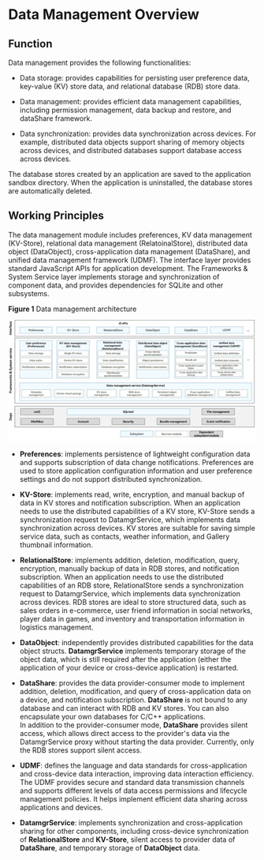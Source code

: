 # Data Management Overview


## Function

Data management provides the following functionalities:

- Data storage: provides capabilities for persisting user preference data, key-value (KV) store data, and relational database (RDB) store data.

- Data management: provides efficient data management capabilities, including permission management, data backup and restore, and dataShare framework.

- Data synchronization: provides data synchronization across devices. For example, distributed data objects support sharing of memory objects across devices, and distributed databases support database access across devices.

The database stores created by an application are saved to the application sandbox directory. When the application is uninstalled, the database stores are automatically deleted.


## Working Principles

The data management module includes preferences, KV data management (KV-Store), relational data management (RelatoinalStore), distributed data object (DataObject), cross-application data management (DataShare), and unified data management framework (UDMF). The interface layer provides standard JavaScript APIs for application development. The Frameworks & System Service layer implements storage and synchronization of component data, and provides dependencies for SQLite and other subsystems.

  **Figure 1** Data management architecture

![dataManagement](figures/dataManagement.jpg)


- **Preferences**: implements persistence of lightweight configuration data and supports subscription of data change notifications. Preferences are used to store application configuration information and user preference settings and do not support distributed synchronization.

- **KV-Store**: implements read, write, encryption, and manual backup of data in KV stores and notification subscription. When an application needs to use the distributed capabilities of a KV store, KV-Store sends a synchronization request to DatamgrService, which implements data synchronization across devices. KV stores are suitable for saving simple service data, such as contacts, weather information, and Gallery thumbnail information.

- **RelationalStore**: implements addition, deletion, modification, query, encryption, manually backup of data in RDB stores, and notification subscription. When an application needs to use the distributed capabilities of an RDB store, RelationalStore sends a synchronization request to DatamgrService, which implements data synchronization across devices. RDB stores are ideal to store structured data, such as sales orders in e-commerce, user friend information in social networks, player data in games, and inventory and transportation information in logistics management.

- **DataObject**: independently provides distributed capabilities for the data object structs. **DatamgrService** implements temporary storage of the object data, which is still required after the application (either the application of your device or cross-device application) is restarted.

- **DataShare**: provides the data provider-consumer mode to implement addition, deletion, modification, and query of cross-application data on a device, and notification subscription. **DataShare** is not bound to any database and can interact with RDB and KV stores. You can also encapsulate your own databases for C/C++ applications.<br>In addition to the provider-consumer mode, **DataShare** provides silent access, which allows direct access to the provider's data via the DatamgrService proxy without starting the data provider. Currently, only the RDB stores support silent access.

- **UDMF**: defines the language and data standards for cross-application and cross-device data interaction, improving data interaction efficiency. The UDMF provides secure and standard data transmission channels and supports different levels of data access permissions and lifecycle management policies. It helps implement efficient data sharing across applications and devices.

- **DatamgrService**: implements synchronization and cross-application sharing for other components, including cross-device synchronization of **RelationalStore** and **KV-Store**, silent access to provider data of **DataShare**, and temporary storage of **DataObject** data.
